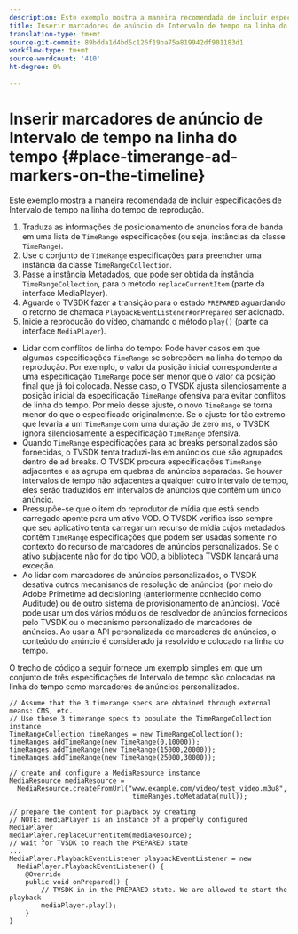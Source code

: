 ```yaml
---
description: Este exemplo mostra a maneira recomendada de incluir especificações de Intervalo de tempo na linha do tempo de reprodução.
title: Inserir marcadores de anúncio de Intervalo de tempo na linha do tempo
translation-type: tm+mt
source-git-commit: 89bdda1d4bd5c126f19ba75a819942df901183d1
workflow-type: tm+mt
source-wordcount: '410'
ht-degree: 0%

---
```



# Inserir marcadores de anúncio de Intervalo de tempo na linha do tempo {#place-timerange-ad-markers-on-the-timeline}

Este exemplo mostra a maneira recomendada de incluir especificações de Intervalo de tempo na linha do tempo de reprodução.

1. Traduza as informações de posicionamento de anúncios fora de banda em uma lista de `TimeRange` especificações (ou seja, instâncias da classe `TimeRange`).
1. Use o conjunto de `TimeRange` especificações para preencher uma instância da classe `TimeRangeCollection`.
1. Passe a instância Metadados, que pode ser obtida da instância `TimeRangeCollection`, para o método `replaceCurrentItem` (parte da interface MediaPlayer).
1. Aguarde o TVSDK fazer a transição para o estado `PREPARED` aguardando o retorno de chamada `PlaybackEventListener#onPrepared` ser acionado.
1. Inicie a reprodução do vídeo, chamando o método `play()` (parte da interface `MediaPlayer`).

* Lidar com conflitos de linha do tempo: Pode haver casos em que algumas especificações `TimeRange` se sobrepõem na linha do tempo da reprodução. Por exemplo, o valor da posição inicial correspondente a uma especificação `TimeRange` pode ser menor que o valor da posição final que já foi colocada. Nesse caso, o TVSDK ajusta silenciosamente a posição inicial da especificação `TimeRange` ofensiva para evitar conflitos de linha do tempo. Por meio desse ajuste, o novo `TimeRange` se torna menor do que o especificado originalmente. Se o ajuste for tão extremo que levaria a um `TimeRange` com uma duração de zero ms, o TVSDK ignora silenciosamente a especificação `TimeRange` ofensiva.
* Quando `TimeRange` especificações para ad breaks personalizados são fornecidas, o TVSDK tenta traduzi-las em anúncios que são agrupados dentro de ad breaks. O TVSDK procura especificações `TimeRange` adjacentes e as agrupa em quebras de anúncios separadas. Se houver intervalos de tempo não adjacentes a qualquer outro intervalo de tempo, eles serão traduzidos em intervalos de anúncios que contêm um único anúncio.
* Pressupõe-se que o item do reprodutor de mídia que está sendo carregado aponte para um ativo VOD. O TVSDK verifica isso sempre que seu aplicativo tenta carregar um recurso de mídia cujos metadados contêm `TimeRange` especificações que podem ser usadas somente no contexto do recurso de marcadores de anúncios personalizados. Se o ativo subjacente não for do tipo VOD, a biblioteca TVSDK lançará uma exceção.
* Ao lidar com marcadores de anúncios personalizados, o TVSDK desativa outros mecanismos de resolução de anúncios (por meio do Adobe Primetime ad decisioning (anteriormente conhecido como Auditude) ou de outro sistema de provisionamento de anúncios). Você pode usar um dos vários módulos de resolvedor de anúncios fornecidos pelo TVSDK ou o mecanismo personalizado de marcadores de anúncios. Ao usar a API personalizada de marcadores de anúncios, o conteúdo do anúncio é considerado já resolvido e colocado na linha do tempo.

O trecho de código a seguir fornece um exemplo simples em que um conjunto de três especificações de Intervalo de tempo são colocadas na linha do tempo como marcadores de anúncios personalizados.

```java>
// Assume that the 3 timerange specs are obtained through external means: CMS, etc. 
// Use these 3 timerange specs to populate the TimeRangeCollection instance 
TimeRangeCollection timeRanges = new TimeRangeCollection();  
timeRanges.addTimeRange(new TimeRange(0,10000)); 
timeRanges.addTimeRange(new TimeRange(15000,20000)); 
timeRanges.addTimeRange(new TimeRange(25000,30000)); 
 
// create and configure a MediaResource instance 
MediaResource mediaResource =  
  MediaResource.createFromUrl("www.example.com/video/test_video.m3u8",  
                               timeRanges.toMetadata(null)); 
 
// prepare the content for playback by creating 
// NOTE: mediaPlayer is an instance of a properly configured MediaPlayer  
mediaPlayer.replaceCurrentItem(mediaResource); 
// wait for TVSDK to reach the PREPARED state 
... 
MediaPlayer.PlaybackEventListener playbackEventListener = new 
  MediaPlayer.PlaybackEventListener() { 
    @Override 
    public void onPrepared() { 
        // TVSDK in in the PREPARED state. We are allowed to start the playback  
        mediaPlayer.play(); 
    } 
} 
```
